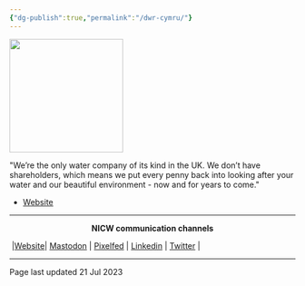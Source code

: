 ```yaml
---
{"dg-publish":true,"permalink":"/dwr-cymru/"}
---
```



<img src="https://www.dwrcymru.com/-/media/Project/Images/Brand/Logo/dcww-logo-copy.ashx?h=36&w=140&la=en&hash=BA24FA5606FDECF484A9357CAA13FED4657A5721" height="200">

"We’re the only water company of its kind in the UK. We don’t have shareholders, which means we put every penny back into looking after your water and our beautiful environment - now and for years to come."

- [Website](https://www.dwrcymru.com/) 


***
<p style="text-align: center;font-weight:bold";>NICW communication channels</p>

󠁧 |[Website](https://nationalinfrastructurecommission.wales)| [Mastodon](https://toot.wales/@NICW) | [Pixelfed](https://pix.toot.wales/NICW) | [Linkedin](https://www.linkedin.com/company/26268509/) | [Twitter](https://twitter.com/InfraCommCymru) |
***
Page last updated 21 Jul 2023